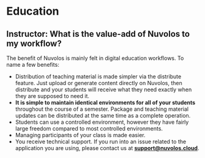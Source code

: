 # Education

## Instructor: What is the value-add of Nuvolos to my workflow?

The benefit of Nuvolos is mainly felt in digital education workflows. To name a few benefits:

* Distribution of teaching material is made simpler via the distribute feature. Just upload or generate content directly on Nuvolos, then distribute and your students will receive what they need exactly when they are supposed to need it. 
* **It is simple to maintain identical environments for all of your students** throughout the course of a semester. Package and teaching material updates can be distributed at the same time as a complete operation. 
* Students can use a controlled environment, however they have fairly large freedom compared to most controlled environments.  
* Managing participants of your class is made easier. 
* You receive technical support. If you run into an issue related to the application you are using, please contact us at [**support@nuvolos.cloud**](mailto:support@nuvolos.cloud). 





